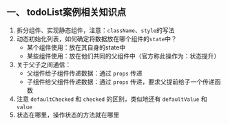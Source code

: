 ## 一、 todoList案例相关知识点

1. 拆分组件、实现静态组件，注意：`className`、`style`的写法
2. 动态初始化列表，如何确定将数据放在哪个组件的`state`中？
    - 某个组件使用：放在其自身的state中
    - 某些组件使用：放在他们共同的父组件中（官方称此操作为：状态提升）
3. 关于父子之间通信：
    - 父组件给子组件传递数据：通过 `props` 传递
    - 子组件给父组件传递数据：通过 `props` 传递，要求父提前给子一个传递函数
4. 注意 `defaultChecked` 和 `checked` 的区别，类似地还有 `defaultValue` 和 `value`
5. 状态在哪里，操作状态的方法就在哪里